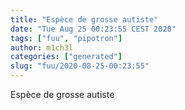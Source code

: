 ```yaml
---
title: "Espèce de grosse autiste"
date: "Tue Aug 25 00:23:55 CEST 2020"
tags: ["fuu", "pipotron"]
author: m1ch3l
categories: ["generated"]
slug: "fuu/2020-08-25-00:23:55"
---
```


Espèce de grosse autiste
